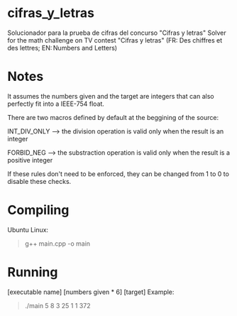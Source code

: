 # cifras_y_letras
Solucionador para la prueba de cifras del concurso "Cifras y letras"
Solver for the math challenge on TV contest "Cifras y letras" (FR: Des chiffres et des lettres; EN: Numbers and Letters)

# Notes
It assumes the numbers given and the target are integers that can also perfectly fit into a IEEE-754 float.

There are two macros defined by default at the beggining of the source:

INT_DIV_ONLY --> the division operation is valid only when the result is an integer

FORBID_NEG --> the substraction operation is valid only when the result is a positive integer

If these rules don't need to be enforced, they can be changed from 1 to 0 to disable these checks.

# Compiling
Ubuntu Linux:
> g++ main.cpp -o main

# Running
[executable name] [numbers given * 6] [target]
Example:
> ./main 5 8 3 25 1 1 372
